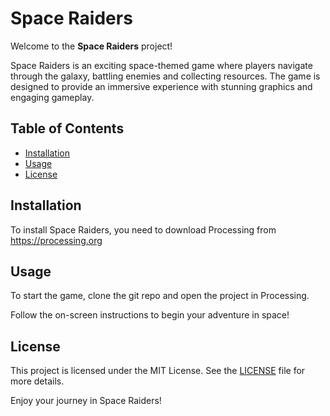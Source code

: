 # Space Raiders

Welcome to the **Space Raiders** project!

Space Raiders is an exciting space-themed game where players navigate through the galaxy, battling enemies and collecting resources. The game is designed to provide an immersive experience with stunning graphics and engaging gameplay.

## Table of Contents
- [Installation](#installation)
- [Usage](#usage)
- [License](#license)

## Installation
To install Space Raiders, you need to download Processing from https://processing.org

## Usage

To start the game, clone the git repo and open the project in Processing.

Follow the on-screen instructions to begin your adventure in space!

## License
This project is licensed under the MIT License. See the [LICENSE](LICENSE) file for more details.

Enjoy your journey in Space Raiders!